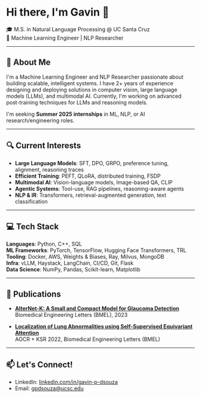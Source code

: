 # Hi there, I'm Gavin 👋

🎓 M.S. in Natural Language Processing @ UC Santa Cruz  
🧠 Machine Learning Engineer | NLP Researcher

---

## 🚀 About Me

I'm a Machine Learning Engineer and NLP Researcher passionate about building scalable, intelligent systems. I have 2+ years of experience designing and deploying solutions in computer vision, large language models (LLMs), and multimodal AI. Currently, I'm working on advanced post-training techniques for LLMs and reasoning models.

I'm seeking **Summer 2025 internships** in ML, NLP, or AI research/engineering roles.

---

## 🔍 Current Interests

- **Large Language Models**: SFT, DPO, GRPO, preference tuning, alignment, reasoning traces  
- **Efficient Training**: PEFT, QLoRA, distributed training, FSDP  
- **Multimodal AI**: Vision-language models, Image-based QA, CLIP  
- **Agentic Systems**: Tool-use, RAG pipelines, reasoning-aware agents  
- **NLP & IR**: Transformers, retrieval-augmented generation, text classification

---

## 💻 Tech Stack

**Languages**: Python, C++, SQL  
**ML Frameworks**: PyTorch, TensorFlow, Hugging Face Transformers, TRL  
**Tooling**: Docker, AWS, Weights & Biases, Ray, Milvus, MongoDB  
**Infra**: vLLM, Haystack, LangChain, CI/CD, Git, Flask  
**Data Science**: NumPy, Pandas, Scikit-learn, Matplotlib

---

## 📝 Publications

- **[AlterNet-K: A Small and Compact Model for Glaucoma Detection](https://link.springer.com/article/10.1007/s13534-023-00307-6)**  
  Biomedical Engineering Letters (BMEL), 2023

- **[Localization of Lung Abnormalities using Self-Supervised Equivariant Attention](https://link.springer.com/article/10.1007/s13534-022-00249-5)**  
  AOCR + KSR 2022, Biomedical Engineering Letters (BMEL)

---

## 📫 Let's Connect!

- LinkedIn: [linkedin.com/in/gavin-p-dsouza](https://linkedin.com/in/gavin-p-dsouza)  
- Email: gpdsouza@ucsc.edu
